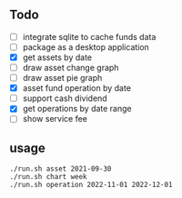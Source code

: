 ## Todo
- [ ] integrate sqlite to cache funds data
- [ ] package as a desktop application
- [X] get assets by date
- [ ] draw asset change graph
- [ ] draw asset pie graph
- [X] asset fund operation by date
- [ ] support cash dividend
- [X] get operations by date range
- [ ] show service fee

## usage
```
./run.sh asset 2021-09-30
./run.sh chart week
./run.sh operation 2022-11-01 2022-12-01
```
